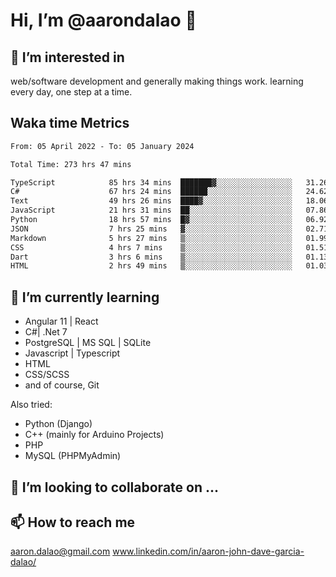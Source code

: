 # __Hi, I’m @aarondalao__ 👋 
## 👀 I’m interested in 
web/software development and generally making things work.
learning every day, one step at a time. 

## Waka time Metrics
<!--START_SECTION:waka-->

```txt
From: 05 April 2022 - To: 05 January 2024

Total Time: 273 hrs 47 mins

TypeScript            85 hrs 34 mins  ███████▓░░░░░░░░░░░░░░░░░   31.26 %
C#                    67 hrs 24 mins  ██████░░░░░░░░░░░░░░░░░░░   24.62 %
Text                  49 hrs 26 mins  ████▓░░░░░░░░░░░░░░░░░░░░   18.06 %
JavaScript            21 hrs 31 mins  ██░░░░░░░░░░░░░░░░░░░░░░░   07.86 %
Python                18 hrs 57 mins  █▓░░░░░░░░░░░░░░░░░░░░░░░   06.92 %
JSON                  7 hrs 25 mins   ▓░░░░░░░░░░░░░░░░░░░░░░░░   02.71 %
Markdown              5 hrs 27 mins   ▒░░░░░░░░░░░░░░░░░░░░░░░░   01.99 %
CSS                   4 hrs 7 mins    ▒░░░░░░░░░░░░░░░░░░░░░░░░   01.51 %
Dart                  3 hrs 6 mins    ▒░░░░░░░░░░░░░░░░░░░░░░░░   01.13 %
HTML                  2 hrs 49 mins   ▒░░░░░░░░░░░░░░░░░░░░░░░░   01.03 %
```

<!--END_SECTION:waka-->

## 🌱 I’m currently learning 

- Angular 11 | React 
- C#| .Net 7
- PostgreSQL | MS SQL | SQLite
- Javascript | Typescript
- HTML 
- CSS/SCSS
- and of course, Git 


Also tried:
- Python (Django)
- C++ (mainly for Arduino Projects)
- PHP
- MySQL (PHPMyAdmin)


## 💞️ I’m looking to collaborate on ...

## 📫 How to reach me 
aaron.dalao@gmail.com
www.linkedin.com/in/aaron-john-dave-garcia-dalao/

<!---
aarondalao/aarondalao is a ✨ special ✨ repository because its `README.md` (this file) appears on your GitHub profile.
You can click the Preview link to take a look at your changes.
--->
